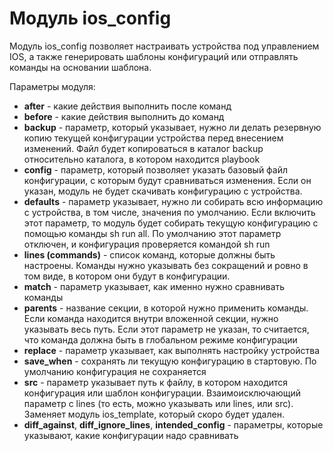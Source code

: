 # Модуль ios_config

Модуль ios_config позволяет настраивать устройства под управлением IOS, а также генерировать шаблоны конфигураций или отправлять команды на основании шаблона.


Параметры модуля:
* __after__ - какие действия выполнить после команд
* __before__ - какие действия выполнить до команд
* __backup__ - параметр, который указывает, нужно ли делать резервную копию текущей конфигурации устройства перед внесением изменений. Файл будет копироваться в каталог backup относительно каталога, в котором находится playbook
* __config__ - параметр, который позволяет указать базовый файл конфигурации, с которым будут сравниваться изменения. Если он указан, модуль не будет скачивать конфигурацию с устройства.
* __defaults__ - параметр указывает, нужно ли собирать всю информацию с устройства, в том числе, значения по умолчанию. Если включить этот параметр, то модуль будет собирать текущую конфигурацию с помощью команды sh run all. По умолчанию этот параметр отключен, и конфигурация проверяется командой sh run
* __lines (commands)__ - список команд, которые должны быть настроены. Команды нужно указывать без сокращений и ровно в том виде, в котором они будут в конфигурации.
* __match__ - параметр указывает, как именно нужно сравнивать команды
* __parents__ - название секции, в которой нужно применить команды. Если команда находится внутри вложенной секции, нужно указывать весь путь. Если этот параметр не указан, то считается, что команда должна быть в глобальном режиме конфигурации
* __replace__ - параметр указывает, как выполнять настройку устройства
* __save_when__ - сохранять ли текущую конфигурацию в стартовую. По умолчанию конфигурация не сохраняется
* __src__ - параметр указывает путь к файлу, в котором находится конфигурация или шаблон конфигурации. Взаимоисключающий параметр с lines (то есть, можно указывать или lines, или src). Заменяет модуль ios_template, который скоро будет удален.
* __diff_against__, __diff_ignore_lines__, __intended_config__ - параметры, которые указывают, какие конфигурации надо сравнивать

